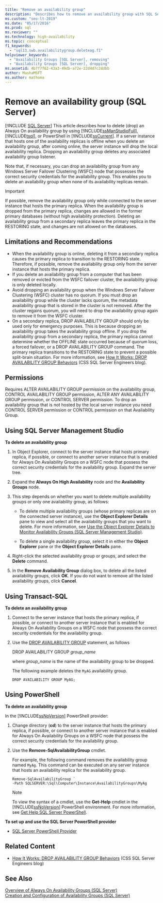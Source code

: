 ```yaml
---
title: "Remove an availability group"
description: "Describes how to remove an availability group with SQL Server Management Studio (SSMS), Transact-SQL (T-SQL), or SQL PowerShell. "
ms.custom: "seo-lt-2019"
ms.date: "05/17/2016"
ms.prod: sql
ms.reviewer: ""
ms.technology: high-availability
ms.topic: conceptual
f1_keywords: 
  - "sql13.swb.availabilitygroup.deleteag.f1"
helpviewer_keywords: 
  - "Availability Groups [SQL Server], removing"
  - "Availability Groups [SQL Server], dropping"
ms.assetid: 4b7f7f62-43a3-49db-a72e-22d4d7c2ddbb
author: MashaMSFT
ms.author: mathoma
---
```

# Remove an availability group (SQL Server)
[!INCLUDE [SQL Server](../../../includes/applies-to-version/sqlserver.md)]
  This article describes how to delete (drop) an Always On availability group by using [!INCLUDE[ssManStudioFull](../../../includes/ssmanstudiofull-md.md)], [!INCLUDE[tsql](../../../includes/tsql-md.md)], or PowerShell in [!INCLUDE[ssCurrent](../../../includes/sscurrent-md.md)]. If a server instance that hosts one of the availability replicas is offline when you delete an availability group, after coming online, the server instance will drop the local availability replica. Dropping an availability group deletes any associated availability group listener.  
  
 Note that, if necessary, you can drop an availability group from any Windows Server Failover Clustering (WSFC) node that possesses the correct security credentials for the availability group. This enables you to delete an availability group when none of its availability replicas remain.  
  
> [!IMPORTANT]  
>  If possible, remove the availability group only while connected to the server instance that hosts the primary replica. When the availability group is dropped from the primary replica, changes are allowed in the former primary databases (without high availability protection). Deleting an availability group from a secondary replica leaves the primary replica in the RESTORING state, and changes are not allowed on the databases.  

  
## <a name="Restrictions"></a> Limitations and Recommendations  
  
-   When the availability group is online, deleting it from a secondary replica causes the primary replica to transition to the RESTORING state. Therefore, if possible, remove the availability group only from the server instance that hosts the primary replica.    
-   If you delete an availability group from a computer that has been removed or evicted from the WSFC failover cluster, the availability group is only deleted locally. 
-   Avoid dropping an availability group when the Windows Server Failover Clustering (WSFC) cluster has no quorum. If you must drop an availability group while the cluster lacks quorum, the metadata availability group that is stored in the cluster is not removed. After the cluster regains quorum, you will need to drop the availability group again to remove it from the WSFC cluster.    
-   On a secondary replica, DROP AVAILABILITY GROUP should only be used only for emergency purposes. This is because dropping an availability group takes the availability group offline. If you drop the availability group from a secondary replica, the primary replica cannot determine whether the OFFLINE state occurred because of quorum loss, a forced failover, or a DROP AVAILABILITY GROUP command. The primary replica transitions to the RESTORING state to prevent a possible split-brain situation. For more information, see [How It Works: DROP AVAILABILITY GROUP Behaviors](https://blogs.msdn.com/b/psssql/archive/2012/06/13/how-it-works-drop-availability-group-behaviors.aspx) (CSS SQL Server Engineers blog).  
  
##  <a name="Permissions"></a> Permissions  
 Requires ALTER AVAILABILITY GROUP permission on the availability group, CONTROL AVAILABILITY GROUP permission, ALTER ANY AVAILABILITY GROUP permission, or CONTROL SERVER permission. To drop an availability group that is not hosted by the local server instance you need CONTROL SERVER permission or CONTROL permission on that Availability Group.  
  
##  <a name="SSMSProcedure"></a> Using SQL Server Management Studio  
 **To delete an availability group**  
  
1.  In Object Explorer, connect to the server instance that hosts primary replica, if possible, or connect to another server instance that is enabled for Always On Availability Groups on a WSFC node that possess the correct security credentials for the availability group. Expand the server tree.  
  
2.  Expand the **Always On High Availability** node and the **Availability Groups** node.  
  
3.  This step depends on whether you want to delete multiple availability groups or only one availability group, as follows:  
  
    -   To delete multiple availability groups (whose primary replicas are on the connected server instance), use the **Object Explorer Details** pane to view and select all the availability groups that you want to delete. For more information, see [Use the Object Explorer Details to Monitor Availability Groups &#40;SQL Server Management Studio&#41;](../../../database-engine/availability-groups/windows/use-object-explorer-details-to-monitor-availability-groups.md).  
  
    -   To delete a single availability group, select it in either the **Object Explorer** pane or the **Object Explorer Details** pane.  
  
4.  Right-click the selected availability group or groups, and select the **Delete** command.  
  
5.  In the **Remove Availability Group** dialog box, to delete all the listed availability groups, click **OK**. If you do not want to remove all the listed availability groups, click **Cancel**.  
  
##  <a name="TsqlProcedure"></a> Using Transact-SQL  
 **To delete an availability group**  
  
1.  Connect to the server instance that hosts the primary replica, if possible, or connect to another server instance that is enabled for Always On Availability Groups on a WSFC node that possess the correct security credentials for the availability group.  
  
2.  Use the [DROP AVAILABILITY GROUP](../../../t-sql/statements/drop-availability-group-transact-sql.md) statement, as follows  
  
     DROP AVAILABILITY GROUP *group_name*  
  
     where *group_name* is the name of the availability group to be dropped.  
  
     The following example deletes the `MyAG` availability group.  
  
    ```  
    DROP AVAILABILITY GROUP MyAG;  
    ```  
  
##  <a name="PowerShellProcedure"></a> Using PowerShell  
 **To delete an availability group**  
  
 In the [!INCLUDE[ssNoVersion](../../../includes/ssnoversion-md.md)] PowerShell provider:  
  
1.  Change directory (**cd**) to the server instance that hosts the primary replica, if possible, or connect to another server instance that is enabled for Always On Availability Groups on a WSFC node that possess the correct security credentials for the availability group.  
  
2.  Use the **Remove-SqlAvailabilityGroup** cmdlet.  
  
     For example, the following command removes the availability group named `MyAg`. This command can be executed on any server instance that hosts an availability replica for the availability group.  
  
    ```  
    Remove-SqlAvailabilityGroup `   
    -Path SQLSERVER:\Sql\Computer\Instance\AvailabilityGroups\MyAg  
    ```  
  
    > [!NOTE]  
    >  To view the syntax of a cmdlet, use the **Get-Help** cmdlet in the [!INCLUDE[ssNoVersion](../../../includes/ssnoversion-md.md)] PowerShell environment. For more information, see [Get Help SQL Server PowerShell](../../../relational-databases/scripting/get-help-sql-server-powershell.md).  
  
 **To set up and use the SQL Server PowerShell provider**  
  
-   [SQL Server PowerShell Provider](../../../relational-databases/scripting/sql-server-powershell-provider.md)  
  
##  <a name="RelatedContent"></a> Related Content  
  
-   [How It Works: DROP AVAILABILITY GROUP Behaviors](https://blogs.msdn.com/b/psssql/archive/2012/06/13/how-it-works-drop-availability-group-behaviors.aspx) (CSS SQL Server Engineers blog)  
  
## See Also  
 [Overview of Always On Availability Groups &#40;SQL Server&#41;](../../../database-engine/availability-groups/windows/overview-of-always-on-availability-groups-sql-server.md)   
 [Creation and Configuration of Availability Groups &#40;SQL Server&#41;](../../../database-engine/availability-groups/windows/creation-and-configuration-of-availability-groups-sql-server.md)  
  
  

